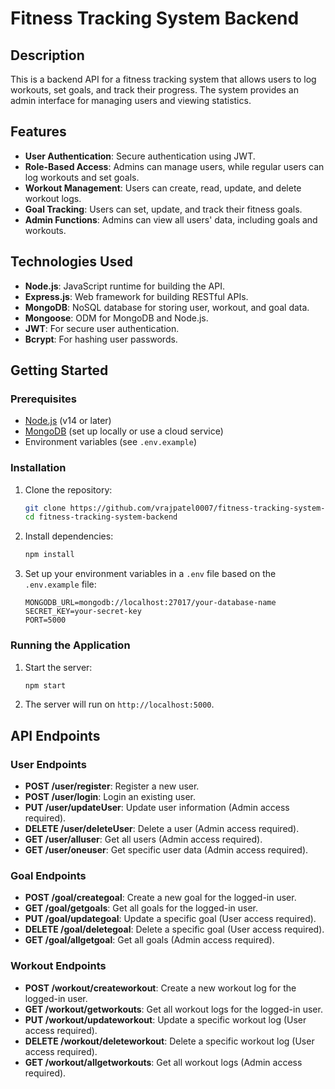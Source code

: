 # Fitness Tracking System Backend

## Description

This is a backend API for a fitness tracking system that allows users to log workouts, set goals, and track their progress. The system provides an admin interface for managing users and viewing statistics.

## Features

- **User Authentication**: Secure authentication using JWT.
- **Role-Based Access**: Admins can manage users, while regular users can log workouts and set goals.
- **Workout Management**: Users can create, read, update, and delete workout logs.
- **Goal Tracking**: Users can set, update, and track their fitness goals.
- **Admin Functions**: Admins can view all users' data, including goals and workouts.

## Technologies Used

- **Node.js**: JavaScript runtime for building the API.
- **Express.js**: Web framework for building RESTful APIs.
- **MongoDB**: NoSQL database for storing user, workout, and goal data.
- **Mongoose**: ODM for MongoDB and Node.js.
- **JWT**: For secure user authentication.
- **Bcrypt**: For hashing user passwords.

## Getting Started

### Prerequisites

- [Node.js](https://nodejs.org/) (v14 or later)
- [MongoDB](https://www.mongodb.com/) (set up locally or use a cloud service)
- Environment variables (see `.env.example`)

### Installation

1. Clone the repository:

   ```bash
   git clone https://github.com/vrajpatel0007/fitness-tracking-system-backend.git
   cd fitness-tracking-system-backend
   ```

2. Install dependencies:

   ```bash
   npm install
   ```

3. Set up your environment variables in a `.env` file based on the `.env.example` file:

   ```env
   MONGODB_URL=mongodb://localhost:27017/your-database-name
   SECRET_KEY=your-secret-key
   PORT=5000
   ```

### Running the Application

1. Start the server:

   ```bash
   npm start
   ```

2. The server will run on `http://localhost:5000`.

## API Endpoints

### User Endpoints

- **POST /user/register**: Register a new user.
- **POST /user/login**: Login an existing user.
- **PUT /user/updateUser**: Update user information (Admin access required).
- **DELETE /user/deleteUser**: Delete a user (Admin access required).
- **GET /user/alluser**: Get all users (Admin access required).
- **GET /user/oneuser**: Get specific user data (Admin access required).

### Goal Endpoints

- **POST /goal/creategoal**: Create a new goal for the logged-in user.
- **GET /goal/getgoals**: Get all goals for the logged-in user.
- **PUT /goal/updategoal**: Update a specific goal (User access required).
- **DELETE /goal/deletegoal**: Delete a specific goal (User access required).
- **GET /goal/allgetgoal**: Get all goals (Admin access required).

### Workout Endpoints

- **POST /workout/createworkout**: Create a new workout log for the logged-in user.
- **GET /workout/getworkouts**: Get all workout logs for the logged-in user.
- **PUT /workout/updateworkout**: Update a specific workout log (User access required).
- **DELETE /workout/deleteworkout**: Delete a specific workout log (User access required).
- **GET /workout/allgetworkouts**: Get all workout logs (Admin access required).



